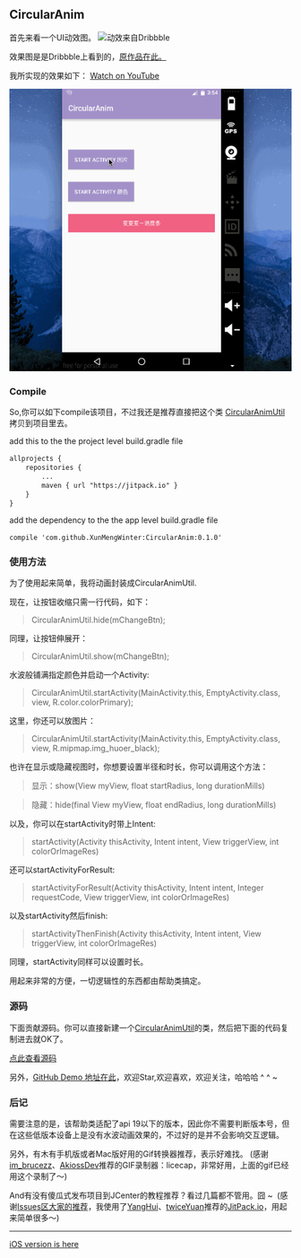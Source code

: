 ## CircularAnim

首先来看一个UI动效图。
![动效来自Dribbble](https://d13yacurqjgara.cloudfront.net/users/62319/screenshots/1945593/shot.gif)

效果图是是Dribbble上看到的，[原作品在此。](https://dribbble.com/shots/1945593-Login-Home-Screen)

我所实现的效果如下：
[Watch on YouTube](https://youtu.be/3u0xFX62mgU)

![CircularAnim](https://raw.githubusercontent.com/XunMengWinter/source/master/gif/CircularAnimDemo.gif)

### Compile
So,你可以如下compile该项目，不过我还是推荐直接把这个类 [CircularAnimUtil](https://raw.githubusercontent.com/XunMengWinter/CircularAnim/master/circularanim/src/main/java/top/wefor/circularanim/CircularAnimUtil.java) 拷贝到项目里去。

add this to the the project level build.gradle file

```
allprojects {
    repositories {
        ...
        maven { url "https://jitpack.io" }
    }
}
```

add the dependency to the the app level build.gradle file

```
compile 'com.github.XunMengWinter:CircularAnim:0.1.0'
```

### 使用方法
为了使用起来简单，我将动画封装成CircularAnimUtil.

现在，让按钮收缩只需一行代码，如下：
> CircularAnimUtil.hide(mChangeBtn);


同理，让按钮伸展开：
> CircularAnimUtil.show(mChangeBtn);


水波般铺满指定颜色并启动一个Activity:
> CircularAnimUtil.startActivity(MainActivity.this, EmptyActivity.class, view, R.color.colorPrimary);


这里，你还可以放图片：
> CircularAnimUtil.startActivity(MainActivity.this, EmptyActivity.class, view, R.mipmap.img_huoer_black);

也许在显示或隐藏视图时，你想要设置半径和时长，你可以调用这个方法：
> 显示：show(View myView, float startRadius, long durationMills)

> 隐藏：hide(final View myView, float endRadius, long durationMills) 


以及，你可以在startActivity时带上Intent:
> startActivity(Activity thisActivity, Intent intent, View triggerView, int colorOrImageRes)

还可以startActivityForResult:
> startActivityForResult(Activity thisActivity, Intent intent, Integer requestCode, View triggerView, int colorOrImageRes)

以及startActivity然后finish:
> startActivityThenFinish(Activity thisActivity, Intent intent, View triggerView, int colorOrImageRes)


同理，startActivity同样可以设置时长。

用起来非常的方便，一切逻辑性的东西都由帮助类搞定。


### 源码
下面贡献源码。你可以直接新建一个[CircularAnimUtil](https://raw.githubusercontent.com/XunMengWinter/CircularAnim/master/circularanim/src/main/java/top/wefor/circularanim/CircularAnimUtil.java)的类，然后把下面的代码复制进去就OK了。

[点此查看源码](https://raw.githubusercontent.com/XunMengWinter/CircularAnim/master/circularanim/src/main/java/top/wefor/circularanim/CircularAnimUtil.java)

另外，[GitHub Demo 地址在此](https://github.com/XunMengWinter/CircularAnim)，欢迎Star,欢迎喜欢，欢迎关注，哈哈哈 ^ ^ ~


### 后记
需要注意的是，该帮助类适配了api 19以下的版本，因此你不需要判断版本号，但在这些低版本设备上是没有水波动画效果的，不过好的是并不会影响交互逻辑。

另外，有木有手机版或者Mac版好用的Gif转换器推荐，表示好难找。
(感谢[im_brucezz](http://www.jianshu.com/users/693105fbc9cb/timeline)、[AkiossDev](http://www.jianshu.com/users/aedb3232c9e0/timeline)推荐的GIF录制器：licecap，非常好用，上面的gif已经用这个录制了～)

And有没有傻瓜式发布项目到JCenter的教程推荐？看过几篇都不管用。囧 ~ 
(感谢[Issues区大家的推荐](https://github.com/XunMengWinter/CircularAnim/issues)，我使用了[YangHui](https://github.com/kyze8439690)、[twiceYuan](https://github.com/twiceyuan)推荐的[JitPack.io](https://jitpack.io/docs/ANDROID/)，用起来简单很多～)


-------------------------------------------

[iOS version is here](https://github.com/entotsu/TKSubmitTransition)
